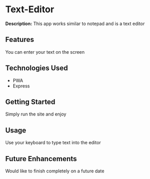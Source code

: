 # Text-Editor

**Description:**
This app works similar to notepad and is a text editor

## Features
You can enter your text on the screen

## Technologies Used
- PWA
- Express

## Getting Started
Simply run the site and enjoy

## Usage
Use your keyboard to type text into the editor

## Future Enhancements
Would like to finish completely on a future date